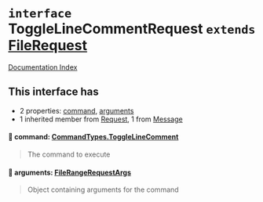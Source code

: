 # `interface` ToggleLineCommentRequest `extends` [FileRequest](../interface.FileRequest/README.md)

[Documentation Index](../README.md)

## This interface has

- 2 properties:
[command](#-command-commandtypestogglelinecomment),
[arguments](#-arguments-filerangerequestargs)
- 1 inherited member from [Request](../interface.Request/README.md), 1 from [Message](../interface.Message/README.md)


#### 📄 command: [CommandTypes.ToggleLineComment](../enum.CommandTypes/README.md#togglelinecomment--togglelinecomment)

> The command to execute



#### 📄 arguments: [FileRangeRequestArgs](../interface.FileRangeRequestArgs/README.md)

> Object containing arguments for the command



